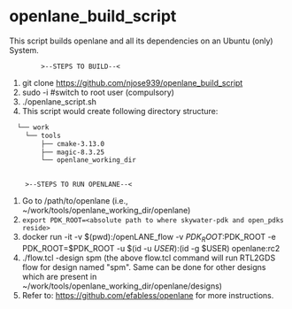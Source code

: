# openlane_build_script
This script builds openlane and all its dependencies on an Ubuntu (only) System.

            >--STEPS TO BUILD--<

1. git clone https://github.com/njose939/openlane_build_script
2. sudo -i #switch to root user (compulsory)
3. ./openlane_script.sh
4. This script would create following directory structure:
```bash  
  └── work
    └── tools
        ├── cmake-3.13.0 
        ├── magic-8.3.25 
        └── openlane_working_dir
            
```              
        >--STEPS TO RUN OPENLANE--<

1. Go to /path/to/openlane (i.e., ~/work/tools/openlane_working_dir/openlane)
2. `export PDK_ROOT=<absolute path to where skywater-pdk and open_pdks reside>`
3. docker run -it -v $(pwd):/openLANE_flow -v $PDK_ROOT:$PDK_ROOT -e PDK_ROOT=$PDK_ROOT -u $(id -u $USER):$(id -g $USER) openlane:rc2
4. ./flow.tcl -design spm
(the above flow.tcl command will run RTL2GDS flow for design named "spm". Same can be done for other designs which are present in ~/work/tools/openlane_working_dir/openlane/designs)
5. Refer to: https://github.com/efabless/openlane for more instructions.
